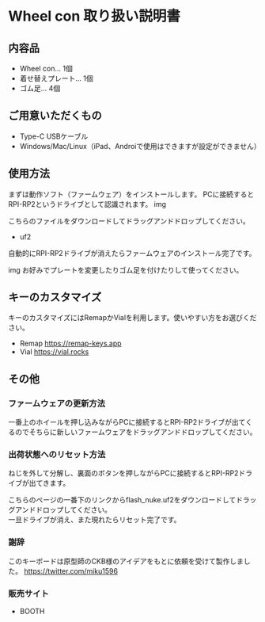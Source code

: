 # Wheel con 取り扱い説明書

## 内容品
- Wheel con... 1個
- 着せ替えプレート... 1個
- ゴム足... 4個

## ご用意いただくもの
- Type-C USBケーブル
- Windows/Mac/Linux（iPad、Androiで使用はできますが設定ができません）

## 使用方法
まずは動作ソフト（ファームウェア）をインストールします。
PCに接続するとRPI-RP2というドライブとして認識されます。
img

こちらのファイルをダウンロードしてドラッグアンドドロップしてください。
- uf2

自動的にRPI-RP2ドライブが消えたらファームウェアのインストール完了です。

img
お好みでプレートを変更したりゴム足を付けたりして使ってください。

## キーのカスタマイズ
キーのカスタマイズにはRemapかVialを利用します。使いやすい方をお選びください。
- Remap https://remap-keys.app
- Vial https://vial.rocks

## その他
### ファームウェアの更新方法
一番上のホイールを押し込みながらPCに接続するとRPI-RP2ドライブが出てくるのでそちらに新しいファームウェアをドラッグアンドドロップしてください。

### 出荷状態へのリセット方法
ねじを外して分解し、裏面のボタンを押しながらPCに接続するとRPI-RP2ドライブが出てきます。

こちらのページの一番下のリンクからflash_nuke.uf2をダウンロードしてドラッグアンドドロップしてください。  
一旦ドライブが消え、また現れたらリセット完了です。

### 謝辞
このキーボードは原型師のCKB様のアイデアをもとに依頼を受けて製作しました。
https://twitter.com/miku1596

### 販売サイト
- BOOTH 
